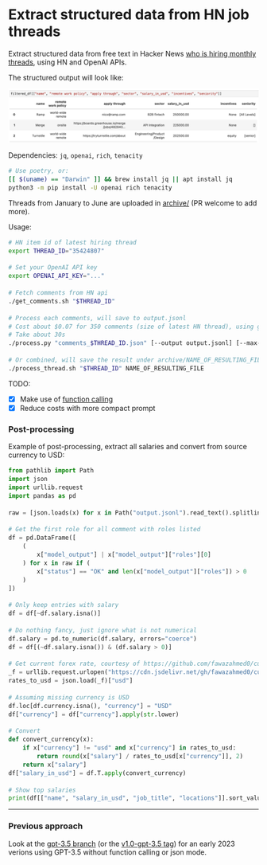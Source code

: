 # Extract structured data from HN job threads 

Extract structured data from free text in Hacker News [who is hiring monthly threads](https://news.ycombinator.com/item?id=35424807), using HN and OpenAI APIs.

The structured output will look like:

![example of structured output](./example_output.png)

Dependencies: `jq`, `openai`, `rich`, `tenacity`
```bash
# Use poetry, or:
[[ $(uname) == "Darwin" ]] && brew install jq || apt install jq
python3 -m pip install -U openai rich tenacity
```

Threads from January to June are uploaded in [archive/](archive/) (PR welcome to add more).

Usage:
```bash
# HN item id of latest hiring thread
export THREAD_ID="35424807"

# Set your OpenAI API key
export OPENAI_API_KEY="..."

# Fetch comments from HN api
./get_comments.sh "$THREAD_ID"

# Process each comments, will save to output.jsonl
# Cost about $0.07 for 350 comments (size of latest HN thread), using gpt-4o-mini
# Take about 30s
./process.py "comments_$THREAD_ID.json" [--output output.jsonl] [--max-parallel-requests 64]

# Or combined, will save the result under archive/NAME_OF_RESULTING_FILE.jsonl.tar.gz
./process_thread.sh "$THREAD_ID" NAME_OF_RESULTING_FILE
```

TODO:
- [x] Make use of [function calling](https://openai.com/blog/function-calling-and-other-api-updates)
- [x] Reduce costs with more compact prompt

### Post-processing

Example of post-processing, extract all salaries and convert from source currency to USD:
```python
from pathlib import Path
import json
import urllib.request
import pandas as pd

raw = [json.loads(x) for x in Path("output.jsonl").read_text().splitlines()]

# Get the first role for all comment with roles listed
df = pd.DataFrame([
    (
        x["model_output"] | x["model_output"]["roles"][0]
    ) for x in raw if (
        x["status"] == "OK" and len(x["model_output"]["roles"]) > 0
    )
])

# Only keep entries with salary
df = df[~df.salary.isna()]

# Do nothing fancy, just ignore what is not numerical
df.salary = pd.to_numeric(df.salary, errors="coerce")
df = df[(~df.salary.isna()) & (df.salary > 0)]

# Get current forex rate, courtesy of https://github.com/fawazahmed0/currency-api
_f = urllib.request.urlopen("https://cdn.jsdelivr.net/gh/fawazahmed0/currency-api@1/latest/currencies/usd.json")
rates_to_usd = json.load(_f)["usd"]

# Assuming missing currency is USD
df.loc[df.currency.isna(), "currency"] = "USD"
df["currency"] = df["currency"].apply(str.lower)

# Convert
def convert_currency(x):
    if x["currency"] != "usd" and x["currency"] in rates_to_usd:
        return round(x["salary"] / rates_to_usd[x["currency"]], 2)
    return x["salary"]
df["salary_in_usd"] = df.T.apply(convert_currency)

# Show top salaries
print(df[["name", "salary_in_usd", "job_title", "locations"]].sort_values(by="salary_in_usd", ascending=False))
```

---

### Previous approach

Look at the [gpt-3.5 branch](https://github.com/m3at/hn_jobs_gpt_etl/tree/gpt-3.5) (or the [v1.0-gpt-3.5 tag](https://github.com/m3at/hn_jobs_gpt_etl/releases/tag/v1.0-gpt-3.5)) for an early 2023 verions using GPT-3.5 without function calling or json mode.
